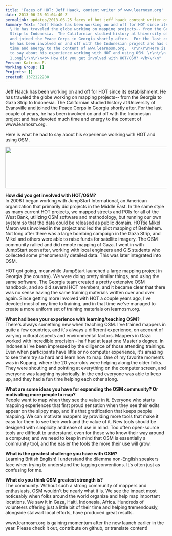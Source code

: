 ```yaml
---
title: 'Faces of HOT: Jeff Haack, content writer of www.learnosm.org'
date: 2013-06-25 01:04:40 Z
permalink: updates/2013-06-25_faces_of_hot_jeff_haack_content_writer_of_wwwlearnosmorg
Summary Text: "Jeff Haack has been working on and off for HOT since its establishment.
  \ He has traveled the globe working on mapping projects-- from the Georgia to Gaza
  Strip to Indonesia.  The Californian studied history at University of Evansville
  and joined the Peace Corps in Georgia shortly after.  For the last couple of years,
  he has been involved on and off with the Indonesian project and has devoted much
  time and energy to the content of www.learnosm.org.  \r\n\r\nHere is what he had
  to say about his experience working with HOT and using OSM. \r\n\r\n [inline:Image
  1.png]\r\n\r\n<b> How did you get involved with HOT/OSM? </b>\r\n"
Person: Katrina E.
Working Group: []
Projects: []
created: 1372122280
---
```


<p>Jeff Haack has been working on and off for HOT since its establishment. He has traveled the globe working on mapping projects-- from the Georgia to Gaza Strip to Indonesia. The Californian studied history at University of Evansville and joined the Peace Corps in Georgia shortly after. For the last couple of years, he has been involved on and off with the Indonesian project and has devoted much time and energy to the content of www.learnosm.org.</p><p><!--break-->Here is what he had to say about his experience working with HOT and using OSM.</p><p><img class="image-large" src="/sites/default/files/styles/large/public/Image%201_0.png?itok=Vcus-BSO" alt="" width="510" height="128"></p><p><strong> How did you get involved with HOT/OSM? <br></strong>In 2008 I began working with JumpStart International, an American organization that primarily did projects in the Middle East. In the same style as many current HOT projects, we mapped streets and POIs for all of the West Bank, utilizing OSM software and methodology, but running our own system so that the data could be released as public domain. HOTtie Mikel Maron was involved in the project and led the pilot mapping of Bethlehem. Not long after there was a large bombing campaign in the Gaza Strip, and Mikel and others were able to raise funds for satellite imagery. The OSM community rallied and did remote mapping of Gaza. I went in with JumpStart soon after, working with local engineers and GIS students who collected some phenomenally detailed data. This was later integrated into OSM.</p><p>HOT got going, meanwhile JumpStart launched a large mapping project in Georgia (the country). We were doing pretty similar things, and using the same software. The Georgia team created a pretty extensive OSM handbook, and so did several HOT members, and it became clear that there was no sense having the same training materials written over and over again. Since getting more involved with HOT a couple years ago, I've devoted most of my time to training, and in that time we've managed to create a more uniform set of training materials on learnosm.org.</p><p><strong>What had been your experience with learning/teaching OSM? </strong> <br>There's always something new when teaching OSM. I've trained mappers in quite a few countries, and it's always a different experience, on account of varying cultural aspects and environmental factors. Mappers in Gaza worked with incredible precision - half had at least one Master's degree. In Indonesia I've been impressed by the diligence of those attending trainings. Even when participants have little or no computer experience, it's amazing to see them try so hard and learn how to map. One of my favorite moments was in Kupang, where the 20 year-olds were helping along the older folks. They were shouting and pointing at everything on the computer screen, and everyone was laughing hysterically. In the end everyone was able to keep up, and they had a fun time helping each other along.</p><p><strong>What are some ideas you have for expanding the OSM community? Or motivating more people to map? </strong> <br>People want to map when they see the value in it. Everyone who starts mapping experiences that first proud sensation when they see their edits appear on the slippy map, and it's that gratification that keeps people mapping. We can motivate mappers by providing more tools that make it easy for them to see their work and the value of it. New tools should be designed with simplicity and ease of use in mind. Too often open-source tools are difficult to understand, even for those who know their way around a computer, and we need to keep in mind that OSM is essentially a community tool, and the easier the tools the more their use will grow.</p><p><strong>What is the greatest challenge you have with OSM? </strong> <br>Learning British English! I understand the dilemma non-English speakers face when trying to understand the tagging conventions. It's often just as confusing for me.</p><p><strong>What do you think OSM greatest strength is?</strong> <br>The community. Without such a strong community of mappers and enthusiasts, OSM wouldn't be nearly what it is. We see the impact most noticeably when folks around the world organize and help map important locations. We saw it in Gaza, Haiti, Indonesia, Africa. Hundreds of volunteers offering just a little bit of their time and helping tremendously, alongside stalwart local efforts, have produced great results.</p><p>www.learnosm.org is gaining momentum after the new launch earlier in the year. Please check it out, contribute on github, or translate content!</p>
